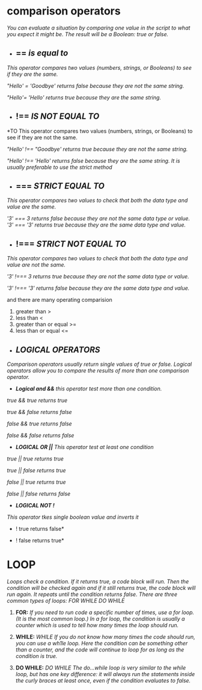 # **comparison operators**

*You can evaluate a situation by comparing one value in the script to what you expect it might be. The result will be a Boolean: true or false.*

* ## == ***is equal to***
 *This operator compares two values (numbers, strings, or Booleans) to see if they are the same.*
 
 *"Hello' = 'Goodbye' returns false because they are not the same string.*
  
  *"Hello'= 'Hello' returns true because they are the same string.*
  
* ## !== ***IS NOT EQUAL TO***

*TO This operator compares two values (numbers, strings, or Booleans) to see if they are not the same. 

*"Hello' !== "Goodbye' returns true because they are not the same string.* 

*"Hello' !== 'Hello' returns false because they are the same string. It is usually preferable to use the strict method*

* ## === ***STRICT EQUAL TO***
*This operator compares two values to check that both the data type and value are the same.*

 *'3' === 3 returns false because they are not the same data type or value.*
*'3' === '3' returns true because they are the same data type and value.*

* ## !=== ***STRICT NOT EQUAL TO***
*This operator compares two values to check that both the data type and value are not the same.*

*'3' !=== 3 returns true because they are not the same data type or value.*

*'3' !=== '3' returns false because they are the same data type and value.*

and there are many operating comparision

1. greater than >
1. less than <
1. greater than or equal >= 
1.  less than or equal <=

* ## ***LOGICAL OPERATORS*** 
*Comparison operators usually return single values of true or false. Logical operators allow you to compare the results of more than one comparison operator.*

* ***Logical and &&*** 
*this operator test more than one condition.*

*true && true returns true*

 *true && false returns false*
 
*false && true returns false*

*false && false returns false*

* ***LOGICAL OR ||***
*This operator test at least one condition*

*true || true returns true*

*true || false returns true*

*false || true returns true*

*false || false returns false*

* ***LOGICAL NOT !***

*This operator tkes single boolean value and inverts it*

* ! true returns false*

* ! false returns true*
# **LOOP**
*Loops check a condition. If it returns true, a code block will run. Then the condition will be checked again and if it still returns true, the code block will run again. It repeats until the condition returns false. There are three common types of loops: FOR WHILE DO WHILE*

1. **FOR:** *If you need to run code a specific number of times, use a for loop. (It is the most common loop.) In a for loop, the condition is usually a counter which is used to tell how many times the loop should run.*

1. **WHILE:** *WHILE If you do not know how many times the code should run, you can use a wh1le loop. Here the condition can be something other than a counter, and the code will continue to loop for as long as the condition is true.*

1. **DO WHILE:** *DO WHILE The do...while loop is very similar to the while loop, but has one key difference: it will always run the statements inside the curly braces at least once, even if the condition evaluates to false.*
